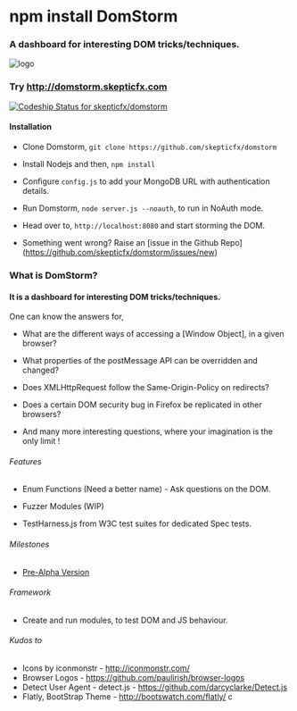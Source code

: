 npm install DomStorm
=========
### A dashboard for interesting DOM tricks/techniques.

![logo](https://raw.github.com/skepticfx/Dom-Storm/master/public/imgs/dom-storm-logo.png)

### Try http://domstorm.skepticfx.com

[ ![Codeship Status for skepticfx/domstorm](https://www.codeship.io/projects/b3b95170-efd2-0131-0c85-62ba7cdbe292/status)](https://www.codeship.io/projects/27071)
#### Installation
* Clone Domstorm, `git clone https://github.com/skepticfx/domstorm`

* Install Nodejs and then, `npm install`

* Configure `config.js` to add your MongoDB URL with authentication details.

* Run Domstorm, `node server.js --noauth`, to run in NoAuth mode.

* Head over to, `http://localhost:8080` and start storming the DOM.

* Something went wrong? Raise an [issue in the Github Repo] (https://github.com/skepticfx/domstorm/issues/new)

### What is DomStorm?
#### It is a dashboard for interesting DOM tricks/techniques.
One can know the answers for,

* What are the different ways of accessing a [Window Object], in a given browser?

* What properties of the postMessage API can be overridden and changed?

* Does XMLHttpRequest follow the Same-Origin-Policy on redirects?

* Does a certain DOM security bug in Firefox be replicated in other browsers?

* And many more interesting questions, where your imagination is the only limit !

###### Features
* Enum Functions (Need a better name) - Ask questions on the DOM.

* Fuzzer Modules (WIP)

* TestHarness.js from W3C test suites for dedicated Spec tests.

###### Milestones
* [Pre-Alpha Version](https://github.com/skepticfx/Dom-Storm/issues?milestone=1&state=open)

###### Framework

* Create and run modules, to test DOM and JS behaviour.

###### Kudos to

* Icons by iconmonstr - http://iconmonstr.com/
* Browser Logos - https://github.com/paulirish/browser-logos
* Detect User Agent - detect.js - https://github.com/darcyclarke/Detect.js
* Flatly,  BootStrap Theme - http://bootswatch.com/flatly/
c
